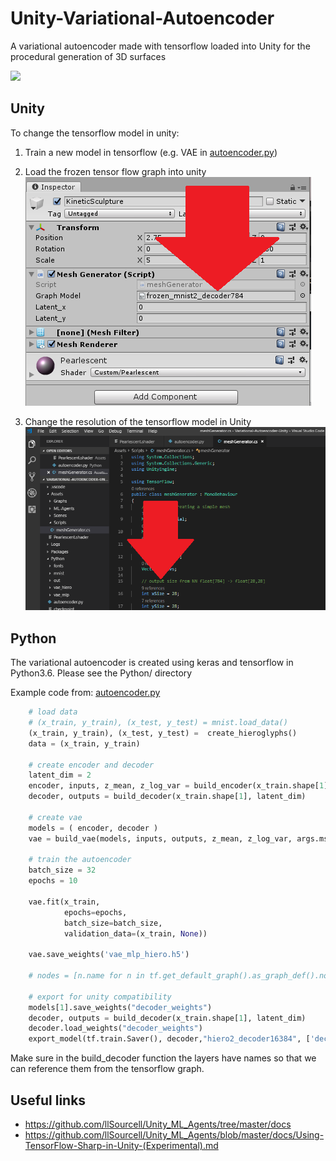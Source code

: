 # Unity-Variational-Autoencoder
A variational autoencoder made with tensorflow loaded into Unity for the procedural generation of 3D surfaces

![](https://github.com/pearsonkyle/Unity-Vartiational-Autoencoder/blob/master/MNIST_VAE.gif)


## Unity 
To change the tensorflow model in unity:
1. Train a new model in tensorflow (e.g. VAE in [autoencoder.py](https://github.com/pearsonkyle/Unity-Variational-Autoencoder/blob/master/Python/autoencoder.py#L242))

2. Load the frozen tensor flow graph into unity 
![](https://github.com/pearsonkyle/Unity-Variational-Autoencoder/blob/master/tensorflow_model_unity.png)

3. Change the resolution of the tensorflow model in Unity
![](https://github.com/pearsonkyle/Unity-Variational-Autoencoder/blob/master/meshgen_edit.png)


## Python
The variational autoencoder is created using keras and tensorflow in Python3.6. Please see the Python/ directory

Example code from: [autoencoder.py](https://github.com/pearsonkyle/Unity-Variational-Autoencoder/blob/master/Python/autoencoder.py#L242)
```python
    # load data 
    # (x_train, y_train), (x_test, y_test) = mnist.load_data()
    (x_train, y_train), (x_test, y_test) =  create_hieroglyphs()
    data = (x_train, y_train)

    # create encoder and decoder
    latent_dim = 2
    encoder, inputs, z_mean, z_log_var = build_encoder(x_train.shape[1], latent_dim)
    decoder, outputs = build_decoder(x_train.shape[1], latent_dim)
    
    # create vae 
    models = ( encoder, decoder )
    vae = build_vae(models, inputs, outputs, z_mean, z_log_var, args.mse, 'vae_mlp_hiero')

    # train the autoencoder
    batch_size = 32
    epochs = 10

    vae.fit(x_train,
            epochs=epochs,
            batch_size=batch_size,
            validation_data=(x_train, None))

    vae.save_weights('vae_mlp_hiero.h5')

    # nodes = [n.name for n in tf.get_default_graph().as_graph_def().node]

    # export for unity compatibility
    models[1].save_weights("decoder_weights")
    decoder, outputs = build_decoder(x_train.shape[1], latent_dim)
    decoder.load_weights("decoder_weights")
    export_model(tf.train.Saver(), decoder,"hiero2_decoder16384", ['decoder_input'], "decoder_output/Sigmoid")
```
Make sure in the build_decoder function the layers have names so that we can reference them from the tensorflow graph. 


## Useful links
- https://github.com/llSourcell/Unity_ML_Agents/tree/master/docs
- https://github.com/llSourcell/Unity_ML_Agents/blob/master/docs/Using-TensorFlow-Sharp-in-Unity-(Experimental).md
